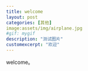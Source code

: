 ```yaml
---
title: welcome
layout: post
categories: [其他]
image:assets/img/airplane.jpg
#gif: mygif
description: "测试图片"
customexcerpt: "欢迎"
---
```


welcome。
